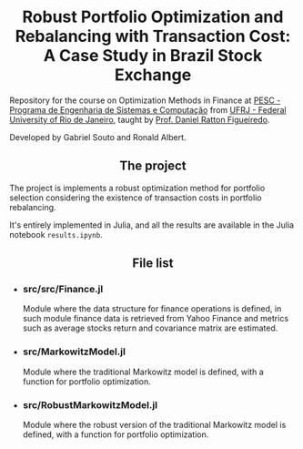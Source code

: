 <h1 align="center">
<br> Robust Portfolio Optimization and Rebalancing with Transaction Cost: A Case Study in Brazil Stock Exchange
</h1>
Repository for the course on Optimization Methods in Finance at  <a href="https://www.cos.ufrj.br/" > PESC - Programa de Engenharia de Sistemas e Computação</a> from <a href="https://ufrj.br/" >UFRJ - Federal University of Rio de Janeiro</a>, taught by <a href="https://www.cos.ufrj.br/~pegonzalez/">Prof.  Daniel Ratton Figueiredo</a>.

Developed by Gabriel Souto and Ronald Albert.
<h2 align="center">
The project
</h2>
The project is implements a robust optimization method for portfolio selection considering the existence of transaction costs in portfolio rebalancing. 

It's entirely implemented in Julia, and all the results are available in the Julia notebook `results.ipynb`.

<h2 align="center">
File list
</h2>
<ul>
    <li><h3>src/src/Finance.jl</h3></li>
    <p>Module where the data structure for finance operations is defined, in such module finance data is retrieved from Yahoo Finance and metrics such as average stocks return and covariance matrix are estimated.</p>
    <li><h3>src/MarkowitzModel.jl</h3></li>
    <p>Module where the traditional Markowitz model is defined, with a function for portfolio optimization.</p>
    <li><h3>src/RobustMarkowitzModel.jl</h3></li>
    <p>Module where the robust version of the traditional Markowitz model is defined, with a function for portfolio optimization.</p>
</ul>